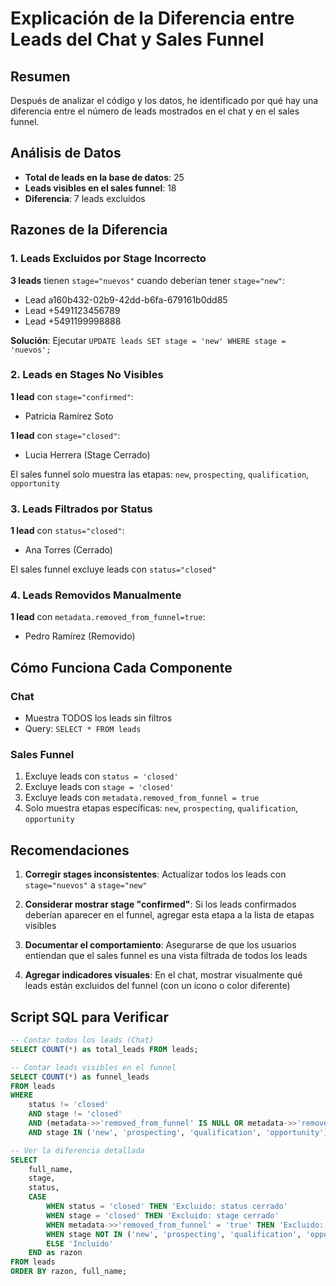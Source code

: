# Explicación de la Diferencia entre Leads del Chat y Sales Funnel

## Resumen

Después de analizar el código y los datos, he identificado por qué hay una diferencia entre el número de leads mostrados en el chat y en el sales funnel.

## Análisis de Datos

- **Total de leads en la base de datos**: 25
- **Leads visibles en el sales funnel**: 18
- **Diferencia**: 7 leads excluidos

## Razones de la Diferencia

### 1. Leads Excluidos por Stage Incorrecto

**3 leads** tienen `stage="nuevos"` cuando deberían tener `stage="new"`:
- Lead a160b432-02b9-42dd-b6fa-679161b0dd85
- Lead +5491123456789
- Lead +5491199998888

**Solución**: Ejecutar `UPDATE leads SET stage = 'new' WHERE stage = 'nuevos';`

### 2. Leads en Stages No Visibles

**1 lead** con `stage="confirmed"`:
- Patricia Ramírez Soto

**1 lead** con `stage="closed"`:
- Lucia Herrera (Stage Cerrado)

El sales funnel solo muestra las etapas: `new`, `prospecting`, `qualification`, `opportunity`

### 3. Leads Filtrados por Status

**1 lead** con `status="closed"`:
- Ana Torres (Cerrado)

El sales funnel excluye leads con `status="closed"`

### 4. Leads Removidos Manualmente

**1 lead** con `metadata.removed_from_funnel=true`:
- Pedro Ramírez (Removido)

## Cómo Funciona Cada Componente

### Chat
- Muestra TODOS los leads sin filtros
- Query: `SELECT * FROM leads`

### Sales Funnel
1. Excluye leads con `status = 'closed'`
2. Excluye leads con `stage = 'closed'`
3. Excluye leads con `metadata.removed_from_funnel = true`
4. Solo muestra etapas específicas: `new`, `prospecting`, `qualification`, `opportunity`

## Recomendaciones

1. **Corregir stages inconsistentes**: Actualizar todos los leads con `stage="nuevos"` a `stage="new"`

2. **Considerar mostrar stage "confirmed"**: Si los leads confirmados deberían aparecer en el funnel, agregar esta etapa a la lista de etapas visibles

3. **Documentar el comportamiento**: Asegurarse de que los usuarios entiendan que el sales funnel es una vista filtrada de todos los leads

4. **Agregar indicadores visuales**: En el chat, mostrar visualmente qué leads están excluidos del funnel (con un ícono o color diferente)

## Script SQL para Verificar

```sql
-- Contar todos los leads (Chat)
SELECT COUNT(*) as total_leads FROM leads;

-- Contar leads visibles en el funnel
SELECT COUNT(*) as funnel_leads 
FROM leads
WHERE 
    status != 'closed' 
    AND stage != 'closed'
    AND (metadata->>'removed_from_funnel' IS NULL OR metadata->>'removed_from_funnel' != 'true')
    AND stage IN ('new', 'prospecting', 'qualification', 'opportunity');

-- Ver la diferencia detallada
SELECT 
    full_name,
    stage,
    status,
    CASE
        WHEN status = 'closed' THEN 'Excluido: status cerrado'
        WHEN stage = 'closed' THEN 'Excluido: stage cerrado'
        WHEN metadata->>'removed_from_funnel' = 'true' THEN 'Excluido: removido manualmente'
        WHEN stage NOT IN ('new', 'prospecting', 'qualification', 'opportunity') THEN 'Excluido: stage no visible'
        ELSE 'Incluido'
    END as razon
FROM leads
ORDER BY razon, full_name;
```